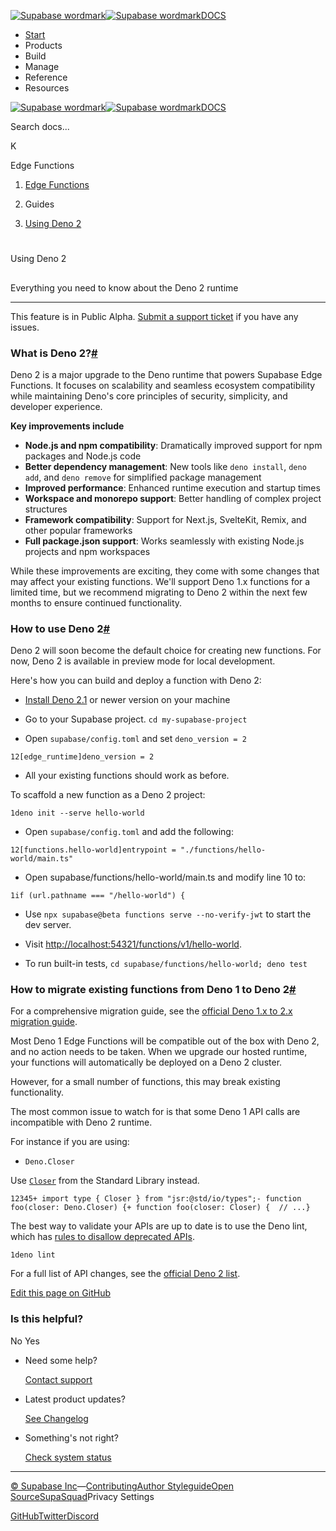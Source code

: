 [![Supabase wordmark](https://supabase.com/docs/_next/image?url=%2Fdocs%2Fsupabase-dark.svg&w=256&q=75&dpl=dpl_5BYG5BkQhU19GEfZfhcgAbeGcRQo)![Supabase wordmark](https://supabase.com/docs/_next/image?url=%2Fdocs%2Fsupabase-light.svg&w=256&q=75&dpl=dpl_5BYG5BkQhU19GEfZfhcgAbeGcRQo)DOCS](https://supabase.com/docs)

-   [Start](https://supabase.com/docs/guides/getting-started)
-   Products
-   Build
-   Manage
-   Reference
-   Resources

[![Supabase wordmark](https://supabase.com/docs/_next/image?url=%2Fdocs%2Fsupabase-dark.svg&w=256&q=75&dpl=dpl_5BYG5BkQhU19GEfZfhcgAbeGcRQo)![Supabase wordmark](https://supabase.com/docs/_next/image?url=%2Fdocs%2Fsupabase-light.svg&w=256&q=75&dpl=dpl_5BYG5BkQhU19GEfZfhcgAbeGcRQo)DOCS](https://supabase.com/docs)

Search docs...

K

Edge Functions

1.  [Edge Functions](https://supabase.com/docs/guides/functions)

3.  Guides

5.  [Using Deno 2](https://supabase.com/docs/guides/functions/deno2)

# 

Using Deno 2

## 

Everything you need to know about the Deno 2 runtime

* * *

This feature is in Public Alpha. [Submit a support ticket](https://supabase.help) if you have any issues.

### What is Deno 2?[#](#what-is-deno-2)

Deno 2 is a major upgrade to the Deno runtime that powers Supabase Edge Functions. It focuses on scalability and seamless ecosystem compatibility while maintaining Deno's core principles of security, simplicity, and developer experience.

**Key improvements include**

-   **Node.js and npm compatibility**: Dramatically improved support for npm packages and Node.js code
-   **Better dependency management**: New tools like `deno install`, `deno add`, and `deno remove` for simplified package management
-   **Improved performance**: Enhanced runtime execution and startup times
-   **Workspace and monorepo support**: Better handling of complex project structures
-   **Framework compatibility**: Support for Next.js, SvelteKit, Remix, and other popular frameworks
-   **Full package.json support**: Works seamlessly with existing Node.js projects and npm workspaces

While these improvements are exciting, they come with some changes that may affect your existing functions. We'll support Deno 1.x functions for a limited time, but we recommend migrating to Deno 2 within the next few months to ensure continued functionality.

### How to use Deno 2[#](#how-to-use-deno-2)

Deno 2 will soon become the default choice for creating new functions. For now, Deno 2 is available in preview mode for local development.

Here's how you can build and deploy a function with Deno 2:

-   [Install Deno 2.1](https://docs.deno.com/runtime/getting_started/installation/) or newer version on your machine
    
-   Go to your Supabase project. `cd my-supabase-project`
    
-   Open `supabase/config.toml` and set `deno_version = 2`
    

```
12[edge_runtime]deno_version = 2
```

-   All your existing functions should work as before.

To scaffold a new function as a Deno 2 project:

```
1deno init --serve hello-world
```

-   Open `supabase/config.toml` and add the following:

```
12[functions.hello-world]entrypoint = "./functions/hello-world/main.ts"
```

-   Open supabase/functions/hello-world/main.ts and modify line 10 to:

```
1if (url.pathname === "/hello-world") {
```

-   Use `npx supabase@beta functions serve --no-verify-jwt` to start the dev server.
    
-   Visit [http://localhost:54321/functions/v1/hello-world](http://localhost:54321/functions/v1/hello-world).
    
-   To run built-in tests, `cd supabase/functions/hello-world; deno test`
    

### How to migrate existing functions from Deno 1 to Deno 2[#](#how-to-migrate-existing-functions-from-deno-1-to-deno-2)

For a comprehensive migration guide, see the [official Deno 1.x to 2.x migration guide](https://docs.deno.com/runtime/reference/migration_guide/#content).

Most Deno 1 Edge Functions will be compatible out of the box with Deno 2, and no action needs to be taken. When we upgrade our hosted runtime, your functions will automatically be deployed on a Deno 2 cluster.

However, for a small number of functions, this may break existing functionality.

The most common issue to watch for is that some Deno 1 API calls are incompatible with Deno 2 runtime.

For instance if you are using:

-   `Deno.Closer`

Use [`Closer`](https://jsr.io/@std/io/doc/types/~/Closer) from the Standard Library instead.

```
12345+ import type { Closer } from "jsr:@std/io/types";- function foo(closer: Deno.Closer) {+ function foo(closer: Closer) {  // ...}
```

The best way to validate your APIs are up to date is to use the Deno lint, which has [rules to disallow deprecated APIs](https://docs.deno.com/lint/rules/no-deprecated-deno-api/).

```
1deno lint
```

For a full list of API changes, see the [official Deno 2 list](https://docs.deno.com/runtime/reference/migration_guide/#api-changes).

[Edit this page on GitHub](https://github.com/supabase/supabase/blob/master/apps/docs/content/guides/functions/deno2.mdx)

### Is this helpful?

No Yes

-   Need some help?
    
    [Contact support](https://supabase.com/support)
-   Latest product updates?
    
    [See Changelog](https://supabase.com/changelog)
-   Something's not right?
    
    [Check system status](https://status.supabase.com/)

* * *

[© Supabase Inc](https://supabase.com/)—[Contributing](https://github.com/supabase/supabase/blob/master/apps/docs/DEVELOPERS.md)[Author Styleguide](https://github.com/supabase/supabase/blob/master/apps/docs/CONTRIBUTING.md)[Open Source](https://supabase.com/open-source)[SupaSquad](https://supabase.com/supasquad)Privacy Settings

[GitHub](https://github.com/supabase/supabase)[Twitter](https://twitter.com/supabase)[Discord](https://discord.supabase.com/)